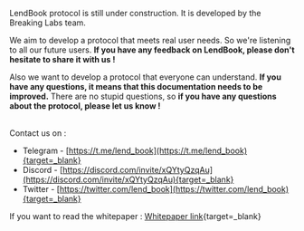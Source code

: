 LendBook protocol is still under construction. It is developed by the Breaking Labs team.

We aim to develop a protocol that meets real user needs. So we're listening to all our future users. **If you have any feedback on LendBook, please don't hesitate to share it with us !**

Also we want to develop a protocol that everyone can understand. **If you have any questions, it means that this documentation needs to be improved.** There are no stupid questions, so **if you have any questions about the protocol, please let us know !**

<br>
Contact us on :

* Telegram - [https://t.me/lend_book](https://t.me/lend_book){target=_blank}
* Discord - [https://discord.com/invite/xQYtyQzqAu](https://discord.com/invite/xQYtyQzqAu){target=_blank}
* Twitter - [https://twitter.com/lend_book](https://twitter.com/lend_book){target=_blank}


If you want to read the whitepaper : [Whitepaper link](https://github.com/LendBook/Borrowable-limit-order-book/blob/main/lendbook_wp.pdf){target=_blank}